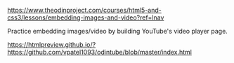 https://www.theodinproject.com/courses/html5-and-css3/lessons/embedding-images-and-video?ref=lnav

Practice embedding images/video by building YouTube's video player page.

https://htmlpreview.github.io/?https://github.com/vpatel1093/odintube/blob/master/index.html
